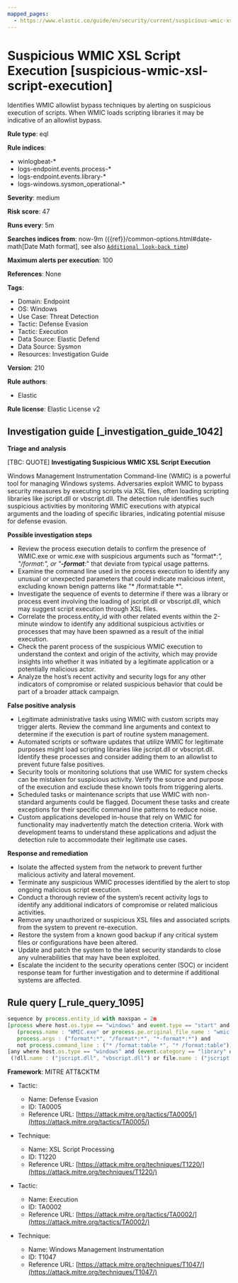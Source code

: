 ```yaml
---
mapped_pages:
  - https://www.elastic.co/guide/en/security/current/suspicious-wmic-xsl-script-execution.html
---
```


# Suspicious WMIC XSL Script Execution [suspicious-wmic-xsl-script-execution]

Identifies WMIC allowlist bypass techniques by alerting on suspicious execution of scripts. When WMIC loads scripting libraries it may be indicative of an allowlist bypass.

**Rule type**: eql

**Rule indices**:

* winlogbeat-*
* logs-endpoint.events.process-*
* logs-endpoint.events.library-*
* logs-windows.sysmon_operational-*

**Severity**: medium

**Risk score**: 47

**Runs every**: 5m

**Searches indices from**: now-9m ({{ref}}/common-options.html#date-math[Date Math format], see also [`Additional look-back time`](docs-content://solutions/security/detect-and-alert/create-detection-rule.md#rule-schedule))

**Maximum alerts per execution**: 100

**References**: None

**Tags**:

* Domain: Endpoint
* OS: Windows
* Use Case: Threat Detection
* Tactic: Defense Evasion
* Tactic: Execution
* Data Source: Elastic Defend
* Data Source: Sysmon
* Resources: Investigation Guide

**Version**: 210

**Rule authors**:

* Elastic

**Rule license**: Elastic License v2

## Investigation guide [_investigation_guide_1042]

**Triage and analysis**

[TBC: QUOTE]
**Investigating Suspicious WMIC XSL Script Execution**

Windows Management Instrumentation Command-line (WMIC) is a powerful tool for managing Windows systems. Adversaries exploit WMIC to bypass security measures by executing scripts via XSL files, often loading scripting libraries like jscript.dll or vbscript.dll. The detection rule identifies such suspicious activities by monitoring WMIC executions with atypical arguments and the loading of specific libraries, indicating potential misuse for defense evasion.

**Possible investigation steps**

* Review the process execution details to confirm the presence of WMIC.exe or wmic.exe with suspicious arguments such as "format*:*", "/format*:*", or "**-format**:*" that deviate from typical usage patterns.
* Examine the command line used in the process execution to identify any unusual or unexpected parameters that could indicate malicious intent, excluding known benign patterns like "* /format:table *".
* Investigate the sequence of events to determine if there was a library or process event involving the loading of jscript.dll or vbscript.dll, which may suggest script execution through XSL files.
* Correlate the process.entity_id with other related events within the 2-minute window to identify any additional suspicious activities or processes that may have been spawned as a result of the initial execution.
* Check the parent process of the suspicious WMIC execution to understand the context and origin of the activity, which may provide insights into whether it was initiated by a legitimate application or a potentially malicious actor.
* Analyze the host’s recent activity and security logs for any other indicators of compromise or related suspicious behavior that could be part of a broader attack campaign.

**False positive analysis**

* Legitimate administrative tasks using WMIC with custom scripts may trigger alerts. Review the command line arguments and context to determine if the execution is part of routine system management.
* Automated scripts or software updates that utilize WMIC for legitimate purposes might load scripting libraries like jscript.dll or vbscript.dll. Identify these processes and consider adding them to an allowlist to prevent future false positives.
* Security tools or monitoring solutions that use WMIC for system checks can be mistaken for suspicious activity. Verify the source and purpose of the execution and exclude these known tools from triggering alerts.
* Scheduled tasks or maintenance scripts that use WMIC with non-standard arguments could be flagged. Document these tasks and create exceptions for their specific command line patterns to reduce noise.
* Custom applications developed in-house that rely on WMIC for functionality may inadvertently match the detection criteria. Work with development teams to understand these applications and adjust the detection rule to accommodate their legitimate use cases.

**Response and remediation**

* Isolate the affected system from the network to prevent further malicious activity and lateral movement.
* Terminate any suspicious WMIC processes identified by the alert to stop ongoing malicious script execution.
* Conduct a thorough review of the system’s recent activity logs to identify any additional indicators of compromise or related malicious activities.
* Remove any unauthorized or suspicious XSL files and associated scripts from the system to prevent re-execution.
* Restore the system from a known good backup if any critical system files or configurations have been altered.
* Update and patch the system to the latest security standards to close any vulnerabilities that may have been exploited.
* Escalate the incident to the security operations center (SOC) or incident response team for further investigation and to determine if additional systems are affected.


## Rule query [_rule_query_1095]

```js
sequence by process.entity_id with maxspan = 2m
[process where host.os.type == "windows" and event.type == "start" and
   (process.name : "WMIC.exe" or process.pe.original_file_name : "wmic.exe") and
   process.args : ("format*:*", "/format*:*", "*-format*:*") and
   not process.command_line : ("* /format:table *", "* /format:table")]
[any where host.os.type == "windows" and (event.category == "library" or (event.category == "process" and event.action : "Image loaded*")) and
 (?dll.name : ("jscript.dll", "vbscript.dll") or file.name : ("jscript.dll", "vbscript.dll"))]
```

**Framework**: MITRE ATT&CKTM

* Tactic:

    * Name: Defense Evasion
    * ID: TA0005
    * Reference URL: [https://attack.mitre.org/tactics/TA0005/](https://attack.mitre.org/tactics/TA0005/)

* Technique:

    * Name: XSL Script Processing
    * ID: T1220
    * Reference URL: [https://attack.mitre.org/techniques/T1220/](https://attack.mitre.org/techniques/T1220/)

* Tactic:

    * Name: Execution
    * ID: TA0002
    * Reference URL: [https://attack.mitre.org/tactics/TA0002/](https://attack.mitre.org/tactics/TA0002/)

* Technique:

    * Name: Windows Management Instrumentation
    * ID: T1047
    * Reference URL: [https://attack.mitre.org/techniques/T1047/](https://attack.mitre.org/techniques/T1047/)




